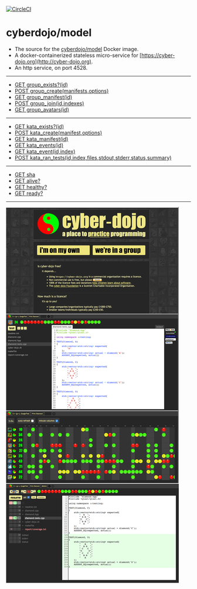 [![CircleCI](https://circleci.com/gh/cyber-dojo/model.svg?style=svg)](https://circleci.com/gh/cyber-dojo/model)

# cyberdojo/model

- The source for the [cyberdojo/model](https://hub.docker.com/r/cyberdojo/model/tags) Docker image.
- A docker-containerized stateless micro-service for [https://cyber-dojo.org](http://cyber-dojo.org).
- An http service, on port 4528.

- - - -
* [ GET group_exists?(id)](docs/api.md#get-group_existsid)
* [POST group_create(manifests,options)](docs/api.md#post-group_createmanifestsoptions)
* [ GET group_manifest(id)](docs/api.md#get-group_manifestid)
* [POST group_join(id,indexes)](docs/api.md#post-group_joinidindexes)
* [ GET group_avatars(id)](docs/api.md#get-group_avatarsid)
- - - -
* [ GET kata_exists?(id)](docs/api.md#get-kata_existsid)
* [POST kata_create(manifest,options)](docs/api.md#post-kata_createmanifestoptions)
* [ GET kata_manifest(id)](docs/api.md#get-kata_manifestid)
* [ GET kata_events(id)](docs/api.md#get-kata_eventsid)
* [ GET kata_event(id,index)](docs/api.md#get-kata_eventidindex)
* [POST kata_ran_tests(id,index,files,stdout,stderr,status,summary)](docs/api.md#post-kata_ran_testsidindexfilesstdoutstderrstatussummary)
- - - -
* [GET sha](docs/api.md#get-sha)
* [GET alive?](docs/api.md#get-alive)  
* [GET healthy?](docs/api.md#get-healthy)  
* [GET ready?](docs/api.md#get-ready)
- - - -
![cyber-dojo.org home page](https://github.com/cyber-dojo/cyber-dojo/blob/master/shared/home_page_snapshot.png)
